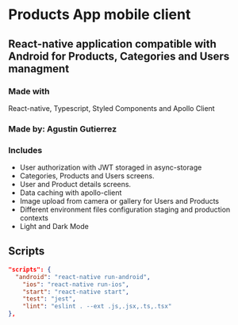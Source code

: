 # Products App mobile client

## React-native application compatible with Android for Products, Categories and Users managment

### Made with

React-native, Typescript, Styled Components and Apollo Client

### Made by: Agustin Gutierrez

### Includes

- User authorization with JWT storaged in async-storage
- Categories, Products and Users screens.
- User and Product details screens.
- Data caching with apollo-client
- Image upload from camera or gallery for Users and Products
- Different environment files configuration staging and production contexts
- Light and Dark Mode

## Scripts

```json
"scripts": {
  "android": "react-native run-android",
    "ios": "react-native run-ios",
    "start": "react-native start",
    "test": "jest",
    "lint": "eslint . --ext .js,.jsx,.ts,.tsx"
},
```

<!-- ### Published apk -->

<!-- [Products App](https://google-playstore-link) -->
